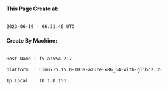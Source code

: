 
   
#### This Page Create at:

```bash

2023-06-19 - 06:51:46 UTC

```

#### Create By Machine:

```bash

Host Name : fv-az554-217

platform  : Linux-5.15.0-1039-azure-x86_64-with-glibc2.35

Ip Local  : 10.1.0.151

```

